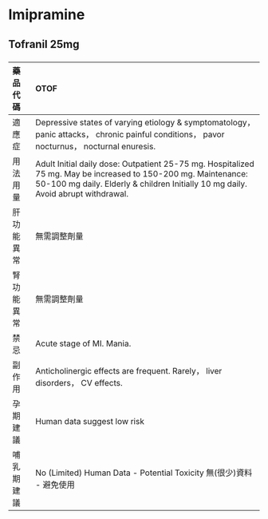 # Imipramine

## Tofranil 25mg

##### 

| 藥品代碼   | OTOF                                                                                                                                                                                                |
|:-----------|:----------------------------------------------------------------------------------------------------------------------------------------------------------------------------------------------------|
| 適應症     | Depressive states of varying etiology & symptomatology， panic attacks， chronic painful conditions， pavor nocturnus， nocturnal enuresis.                                                         |
| 用法用量   | Adult Initial daily dose: Outpatient 25-75 mg. Hospitalized 75 mg. May be increased to 150-200 mg. Maintenance: 50-100 mg daily. Elderly & children Initially 10 mg daily. Avoid abrupt withdrawal. |
| 肝功能異常 | 無需調整劑量                                                                                                                                                                                        |
| 腎功能異常 | 無需調整劑量                                                                                                                                                                                        |
| 禁忌       | Acute stage of MI. Mania.                                                                                                                                                                           |
| 副作用     | Anticholinergic effects are frequent. Rarely， liver disorders， CV effects.                                                                                                                        |
| 孕期建議   | Human data suggest low risk                                                                                                                                                                         |
| 哺乳期建議 | No (Limited) Human Data - Potential Toxicity 無(很少)資料 - 避免使用                                                                                                                                |

